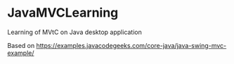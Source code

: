 # JavaMVCLearning
Learning of MVtC on Java desktop application

Based on https://examples.javacodegeeks.com/core-java/java-swing-mvc-example/

